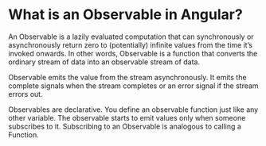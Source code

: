 # What is an Observable in Angular?

An Observable is a lazily evaluated computation that can synchronously or asynchronously return zero to (potentially) infinite values from the time it’s invoked onwards. In other words, Observable is a function that converts the ordinary stream of data into an observable stream of data.

Observable emits the value from the stream asynchronously. It emits the complete signals when the stream completes or an error signal if the stream errors out.

Observables are declarative. You define an observable function just like any other variable. The observable starts to emit values only when someone subscribes to it. Subscribing to an Observable is analogous to calling a Function.